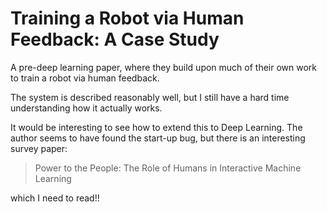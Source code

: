 # Training a Robot via Human Feedback: A Case Study

A pre-deep learning paper, where they build upon much of their own work to
train a robot via human feedback.

The system is described reasonably well, but I still have a hard time
understanding how it actually works.

It would be interesting to see how to extend this to Deep Learning. The author
seems to have found the start-up bug, but there is an interesting survey paper:

> Power to the People: The Role of Humans in Interactive Machine Learning

which I need to read!!
